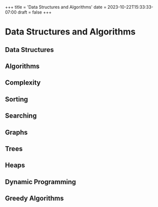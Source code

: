 +++
title = 'Data Structures and Algorithms'
date = 2023-10-22T15:33:33-07:00
draft = false
+++

# Data Structures and Algorithms

## Data Structures

## Algorithms

## Complexity

## Sorting

## Searching

## Graphs

## Trees

## Heaps

## Dynamic Programming

## Greedy Algorithms
